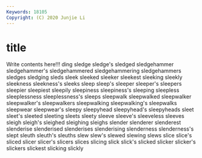```yaml
---
Keywords: 18105
Copyright: (C) 2020 Junjie Li
---
```


# title

Write contents here!!!
ding 
sledge 
sledge's 
sledged 
sledgehammer 
sledgehammer's 
sledgehammered 
sledgehammering 
sledgehammers 
sledges
sledging 
sleds 
sleek 
sleeked 
sleeker 
sleekest 
sleeking 
sleekly 
sleekness 
sleekness's
sleeks 
sleep 
sleep's 
sleeper 
sleeper's 
sleepers 
sleepier 
sleepiest 
sleepily 
sleepiness
sleepiness's 
sleeping 
sleepless 
sleeplessness 
sleeplessness's 
sleeps 
sleepwalk 
sleepwalked 
sleepwalker 
sleepwalker's
sleepwalkers 
sleepwalking 
sleepwalking's 
sleepwalks 
sleepwear 
sleepwear's 
sleepy 
sleepyhead 
sleepyhead's 
sleepyheads
sleet 
sleet's 
sleeted 
sleeting 
sleets 
sleety 
sleeve 
sleeve's 
sleeveless 
sleeves
sleigh 
sleigh's 
sleighed 
sleighing 
sleighs 
slender 
slenderer 
slenderest 
slenderise 
slenderised
slenderises 
slenderising 
slenderness 
slenderness's 
slept 
sleuth 
sleuth's 
sleuths 
slew 
slew's
slewed 
slewing 
slews 
slice 
slice's 
sliced 
slicer 
slicer's 
slicers 
slices
slicing 
slick 
slick's 
slicked 
slicker 
slicker's 
slickers 
slickest 
slicking 
slickly
